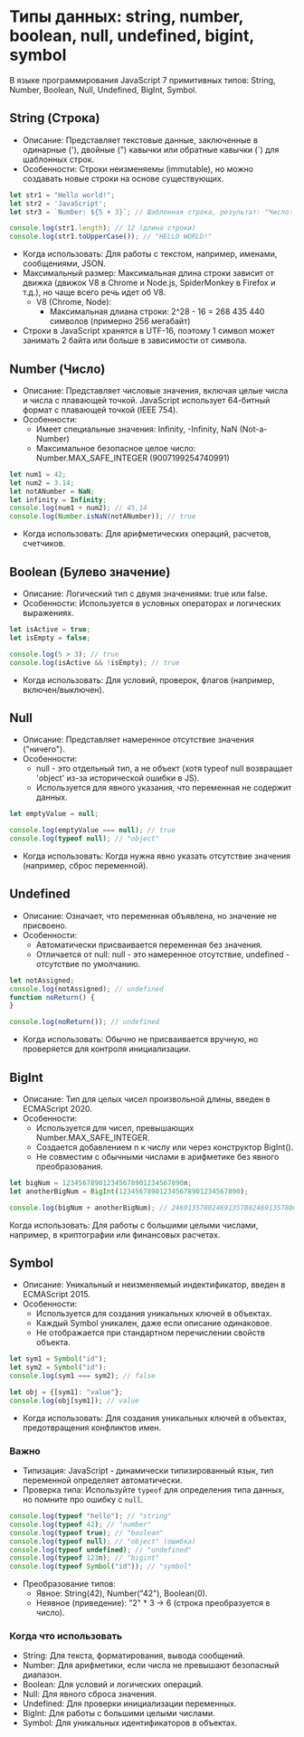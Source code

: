 # Типы данных: string, number, boolean, null, undefined, bigint, symbol

В языке программирования JavaScript 7 примитивных типов: String, Number, Boolean, Null, Undefined, BigInt, Symbol.

## String (Строка)

* Описание: Представляет текстовые данные, заключенные в одинарные ('), двойные (") кавычки или обратные кавычки (`) для
  шаблонных строк.
* Особенности: Строки неизменяемы (immutable), но можно создавать новые строки на основе существующих.

```js
let str1 = "Hello world!";
let str2 = 'JavaScript';
let str3 = `Number: ${5 + 3}`; // Шаблонная строка, результат: "Число: 8"

console.log(str1.length); // 12 (длина строки)
console.log(str1.toUpperCase()); // "HELLO WORLD!"
```

* Когда использовать: Для работы с текстом, например, именами, сообщениями, JSON.
* Максимальный размер: Максимальная длина строки зависит от движка (движок V8 в Chrome и Node.js, SpiderMonkey в Firefox
  и т.д.), но чаще всего речь идет об V8.
    * V8 (Chrome, Node):
        * Максимальная длиана строки: 2^28 - 16 = 268 435 440 символов (примерно 256 мегабайт)
* Строки в JavaScript хранятся в UTF-16, поэтому 1 символ может занимать 2 байта или больше в зависимости от символа.

## Number (Число)

* Описание: Представляет числовые значения, включая целые числа и числа с плавающей точкой. JavaScript использует
  64-битный формат с плавающей точкой (IEEE 754).
* Особенности:
    * Имеет специальные значения: Infinity, -Infinity, NaN (Not-a-Number)
    * Максимальное безопасное целое число: Number.MAX_SAFE_INTEGER (9007199254740991)

```js
let num1 = 42;
let num2 = 3.14;
let notANumber = NaN;
let infinity = Infinity;
console.log(num1 + num2); // 45,14
console.log(Number.isNaN(notANumber)); // true
```

* Когда использовать: Для арифметических операций, расчетов, счетчиков.

## Boolean (Булево значение)

* Описание: Логический тип с двумя значениями: true или false.
* Особенности: Используется в условных операторах и логических выражениях.

```js
let isActive = true;
let isEmpty = false;

console.log(5 > 3); // true
console.log(isActive && !isEmpty); // true
```

* Когда использовать: Для условий, проверок, флагов (например, включен/выключен).

## Null

* Описание: Представляет намеренное отсутствие значения ("ничего").
* Особенности:
    * null - это отдельный тип, а не объект (хотя typeof null возвращает 'object' из-за исторической ошибки в JS).
    * Используется для явного указания, что переменная не содержит данных.

```js
let emptyValue = null;

console.log(emptyValue === null); // true
console.log(typeof null); // "object"
```

* Когда использовать: Когда нужна явно указать отсутствие значения (например, сброс переменной).

## Undefined

* Описание: Означает, что переменная объявлена, но значение не присвоено.
* Особенности:
    * Автоматически присваивается переменная без значения.
    * Отличается от null: null - это намеренное отсутствие, undefined - отсутствие по умолчанию.

```js
let notAssigned;
console.log(notAssigned); // undefined
function noReturn() {
}

console.log(noReturn()); // undefined
```

* Когда использовать: Обычно не присваивается вручную, но проверяется для контроля инициализации.

## BigInt

* Описание: Тип для целых чисел произвольной длины, введен в ECMAScript 2020.
* Особенности:
    * Используется для чисел, превышающих Number.MAX_SAFE_INTEGER.
    * Создается добавлением n к числу или через конструктор BigInt().
    * Не совместим с обычными числами в арифметике без явного преобразования.

```js
let bigNum = 123456789012345678901234567890n;
let anotherBigNum = BigInt(123456789012345678901234567890);

console.log(bigNum + anotherBigNum); // 246913578024691357802469135780n
```

Когда использовать: Для работы с большими целыми числами, например, в криптографии или финансовых расчетах.

## Symbol

* Описание: Уникальный и неизменяемый индектификатор, введен в ECMAScript 2015.
* Особенности:
    * Используется для создания уникальных ключей в объектах.
    * Каждый Symbol уникален, даже если описание одинаковое.
    * Не отображается при стандартном перечислении свойств объекта.

```js
let sym1 = Symbol("id");
let sym2 = Symbol("id");
console.log(sym1 === sym2); // false

let obj = {[sym1]: "value"};
console.log(obj[sym1]); // value
```

* Когда использовать: Для создания уникальных ключей в объектах, предотвращения конфликтов имен.

### Важно

* Типизация: JavaScript - динамически типизированный язык, тип переменной определяет автоматически.
* Проверка типа: Используйте `typeof` для определения типа данных, но помните про ошибку с `null`.

```js
console.log(typeof "hello"); // "string"
console.log(typeof 42); // "number"
console.log(typeof true); // "boolean"
console.log(typeof null); // "object" (ошибка)
console.log(typeof undefined); // "undefined"
console.log(typeof 123n); // "bigint"
console.log(typeof Symbol("id")); // "symbol"
```

* Преобразование типов:
    * Явное: String(42), Number("42"), Boolean(0).
    * Неявное (приведение): "2" * 3 -> 6 (строка преобразуется в число).

### Когда что использовать

* String: Для текста, форматирования, вывода сообщений.
* Number: Для арифметики, если числа не превышают безопасный диапазон.
* Boolean: Для условий и логических операций.
* Null: Для явного сброса значения.
* Undefined: Для проверки инициализации переменных.
* BigInt: Для работы с большими целыми числами.
* Symbol: Для уникальных идентификаторов в объектах.